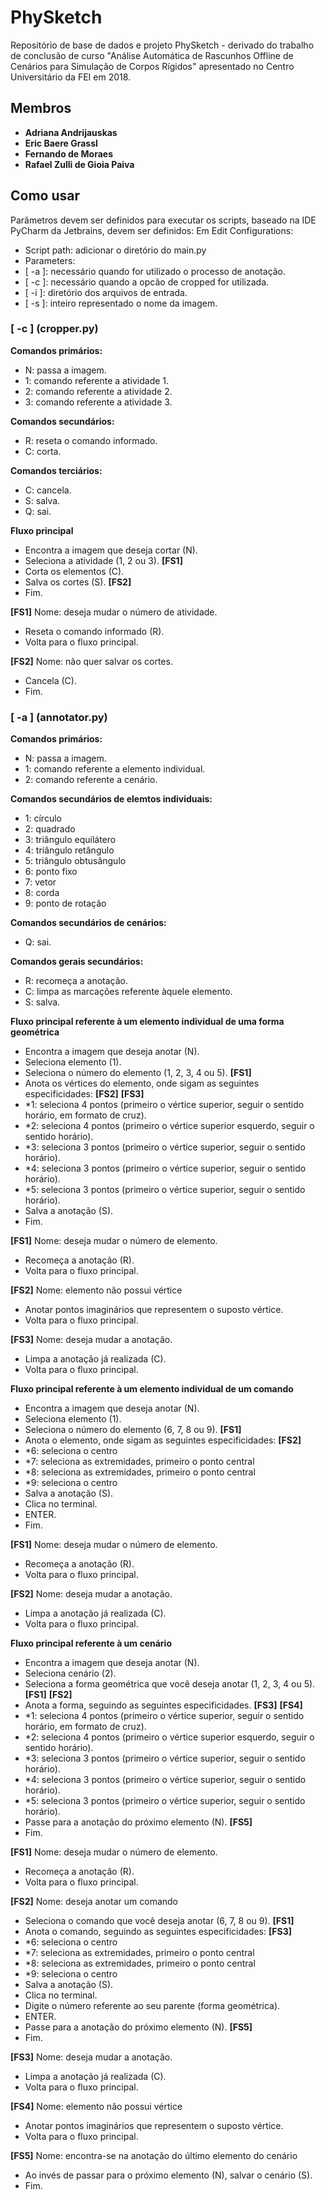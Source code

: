 # PhySketch
Repositório de base de dados e projeto PhySketch - derivado do trabalho de conclusão de curso "Análise Automática de Rascunhos Offline de Cenários para Simulação de Corpos Rígidos" apresentado no Centro Universitário da FEI em 2018.

## Membros ##
* **Adriana Andrijauskas**
* **Eric Baere Grassl**
* **Fernando de Moraes**
* **Rafael Zulli de Gioia Paiva**



## Como usar
Parâmetros devem ser definidos para executar os scripts, baseado na IDE PyCharm da Jetbrains, devem ser definidos:
Em Edit Configurations:
* Script path: adicionar o diretório do main.py
* Parameters:
* [ -a ]: necessário quando for utilizado o processo de anotação.
* [ -c ]: necessário quando a opcão de cropped for utilizada.
* [ -i ]: diretório dos arquivos de entrada.
* [ -s ]: inteiro representado o nome da imagem.



### [ -c ] (cropper.py)
**Comandos primários:**
* N: passa a imagem.
* 1: comando referente a atividade 1.
* 2: comando referente a atividade 2.
* 3: comando referente a atividade 3.

**Comandos secundários:**
* R: reseta o comando informado.
* C: corta.

**Comandos terciários:**
* C: cancela.
* S: salva.
* Q: sai.

**Fluxo principal**
* Encontra a imagem que deseja cortar (N).
* Seleciona a atividade (1, 2 ou 3). **[FS1]**
* Corta os elementos (C).
* Salva os cortes (S). **[FS2]**
* Fim.

**[FS1]**
Nome: deseja mudar o número de atividade.
* Reseta o comando informado (R).
* Volta para o fluxo principal.

**[FS2]**
Nome: não quer salvar os cortes.
* Cancela (C).
* Fim.



### [ -a ] (annotator.py)
**Comandos primários:**
* N: passa a imagem.
* 1: comando referente a elemento individual.
* 2: comando referente a cenário.

**Comandos secundários de elemtos individuais:**
* 1: círculo
* 2: quadrado
* 3: triângulo equilátero
* 4: triângulo retângulo
* 5: triângulo obtusângulo
* 6: ponto fixo
* 7: vetor
* 8: corda
* 9: ponto de rotação

**Comandos secundários de cenários:**
* Q: sai.

**Comandos gerais secundários:**
* R: recomeça a anotação.
* C: limpa as marcações referente àquele elemento.
* S: salva.

**Fluxo principal referente à um elemento individual de uma forma geométrica**
* Encontra a imagem que deseja anotar (N).
* Seleciona elemento (1).
* Seleciona o número do elemento (1, 2, 3, 4 ou 5). **[FS1]**
* Anota os vértices do elemento, onde sigam as seguintes especificidades: **[FS2]** **[FS3]**
* *1: seleciona 4 pontos (primeiro o vértice superior, seguir o sentido horário, em formato de cruz).
* *2: seleciona 4 pontos (primeiro o vértice superior esquerdo, seguir o sentido horário).
* *3: seleciona 3 pontos (primeiro o vértice superior, seguir o sentido horário).
* *4: seleciona 3 pontos (primeiro o vértice superior, seguir o sentido horário).
* *5: seleciona 3 pontos (primeiro o vértice superior, seguir o sentido horário).
* Salva a anotação (S).
* Fim.

**[FS1]**
Nome: deseja mudar o número de elemento.
* Recomeça a anotação (R).
* Volta para o fluxo principal.

**[FS2]**
Nome: elemento não possui vértice
* Anotar pontos imaginários que representem o suposto vértice.
* Volta para o fluxo principal.

 **[FS3]**
Nome: deseja mudar a anotação.
* Limpa a anotação já realizada (C).
* Volta para o fluxo principal.

**Fluxo principal referente à um elemento individual de um comando**
* Encontra a imagem que deseja anotar (N).
* Seleciona elemento (1).
* Seleciona o número do elemento (6, 7, 8 ou 9). **[FS1]**
* Anota o elemento, onde sigam as seguintes especificidades: **[FS2]**
* *6: seleciona o centro
* *7: seleciona as extremidades, primeiro o ponto central
* *8: seleciona as extremidades, primeiro o ponto central
* *9: seleciona o centro
* Salva a anotação (S).
* Clica no terminal.
* ENTER.
* Fim.

**[FS1]**
Nome: deseja mudar o número de elemento.
* Recomeça a anotação (R).
* Volta para o fluxo principal.

**[FS2]**
Nome: deseja mudar a anotação.
* Limpa a anotação já realizada (C).
* Volta para o fluxo principal.

**Fluxo principal referente à um cenário**
* Encontra a imagem que deseja anotar (N).
* Seleciona cenário (2).
* Seleciona a forma geométrica que você deseja anotar (1, 2, 3, 4 ou 5). **[FS1]** **[FS2]**
* Anota a forma, seguindo as seguintes especificidades. **[FS3]** **[FS4]**
* *1: seleciona 4 pontos (primeiro o vértice superior, seguir o sentido horário, em formato de cruz).
* *2: seleciona 4 pontos (primeiro o vértice superior esquerdo, seguir o sentido horário).
* *3: seleciona 3 pontos (primeiro o vértice superior, seguir o sentido horário).
* *4: seleciona 3 pontos (primeiro o vértice superior, seguir o sentido horário).
* *5: seleciona 3 pontos (primeiro o vértice superior, seguir o sentido horário).
* Passe para a anotação do próximo elemento (N). **[FS5]**
* Fim.

**[FS1]**
Nome: deseja mudar o número de elemento.
* Recomeça a anotação (R).
* Volta para o fluxo principal.

**[FS2]**
Nome: deseja anotar um comando
* Seleciona o comando que você deseja anotar (6, 7, 8 ou 9). **[FS1]**
* Anota o comando, seguindo as seguintes especificidades: **[FS3]**
* *6: seleciona o centro
* *7: seleciona as extremidades, primeiro o ponto central
* *8: seleciona as extremidades, primeiro o ponto central
* *9: seleciona o centro
* Salva a anotação (S).
* Clica no terminal.
* Digite o número referente ao seu parente (forma geométrica).
* ENTER.
* Passe para a  anotação do próximo elemento (N). **[FS5]**
* Fim.

**[FS3]**
Nome: deseja mudar a anotação.
* Limpa a anotação já realizada (C).
* Volta para o fluxo principal.

**[FS4]**
Nome: elemento não possui vértice
* Anotar pontos imaginários que representem o suposto vértice.
* Volta para o fluxo principal.

**[FS5]**
Nome: encontra-se na anotação do último elemento do cenário
* Ao invés de passar para o próximo elemento (N), salvar o cenário (S).
* Fim.
